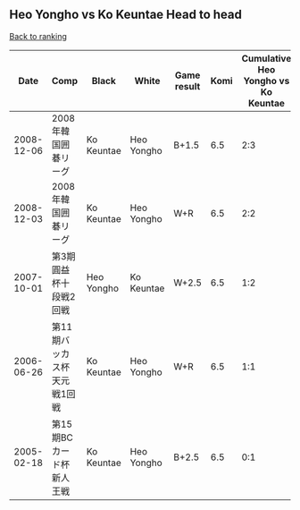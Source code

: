 ## Heo Yongho vs Ko Keuntae Head to head

[Back to ranking](../../index.md)




| **Date** | **Comp** | **Black** | **White** | **Game result** | **Komi** | **Cumulative Heo Yongho vs Ko Keuntae** | **Heo Yongho streak** | **Ko Keuntae streak** | 
| --- | --- | --- | --- | --- | --- | --- | --- | --- |
| 2008-12-06 | 2008年韓国囲碁リーグ | Ko Keuntae | Heo Yongho | B+1.5 | 6.5 | 2:3 | 0 | 1 | 
| 2008-12-03 | 2008年韓国囲碁リーグ | Ko Keuntae | Heo Yongho | W+R | 6.5 | 2:2 | 1 | 0 | 
| 2007-10-01 | 第3期圓益杯十段戦2回戦 | Heo Yongho | Ko Keuntae | W+2.5 | 6.5 | 1:2 | 0 | 1 | 
| 2006-06-26 | 第11期バッカス杯天元戦1回戦 | Ko Keuntae | Heo Yongho | W+R | 6.5 | 1:1 | 1 | 0 | 
| 2005-02-18 | 第15期BCカード杯新人王戦 | Ko Keuntae | Heo Yongho | B+2.5 | 6.5 | 0:1 | 0 | 1 |




